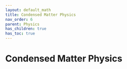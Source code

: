 ```yaml
---
layout: default_math
title: Condensed Matter Physics
nav_order: 6
parent: Physics
has_children: true
has_toc: true
---
```


# Condensed Matter Physics

